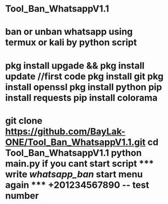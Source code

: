 # Tool_Ban_WhatsappV1.1
ban or unban whatsapp using termux or kali by python script
==========================================================
pkg install upgade && pkg install update //first code
pkg install git
pkg install openssl
pkg install python
pip install requests
pip install colorama
==========================================================
git clone https://github.com/BayLak-ONE/Tool_Ban_WhatsappV1.1.git
cd Tool_Ban_WhatsappV1.1
python main.py if you cant start script
*** write *whatsapp_ban* start menu again
*** +201234567890 -- test number
=========================================================
